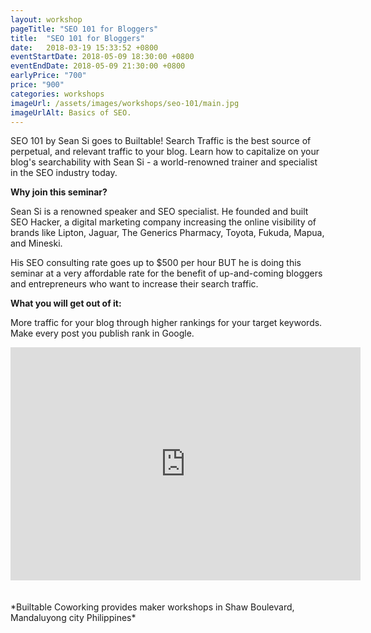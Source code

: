```yaml
---
layout: workshop
pageTitle: "SEO 101 for Bloggers"
title:  "SEO 101 for Bloggers"
date:   2018-03-19 15:33:52 +0800
eventStartDate: 2018-05-09 18:30:00 +0800
eventEndDate: 2018-05-09 21:30:00 +0800
earlyPrice: "700"
price: "900"
categories: workshops
imageUrl: /assets/images/workshops/seo-101/main.jpg
imageUrlAlt: Basics of SEO.
---
```



SEO 101 by Sean Si goes to Builtable! Search Traffic is the best source of perpetual, and relevant traffic to your blog. Learn how to capitalize on your blog's searchability with Sean Si - a world-renowned trainer and specialist in the SEO industry today.

**Why join this seminar?**

Sean Si is a renowned speaker and SEO specialist. He founded and built SEO Hacker, a digital marketing company increasing the online visibility of brands like Lipton, Jaguar, The Generics Pharmacy, Toyota, Fukuda, Mapua, and Mineski.

His SEO consulting rate goes up to $500 per hour BUT he is doing this seminar at a very affordable rate for the benefit of up-and-coming bloggers and entrepreneurs who want to increase their search traffic.

**What you will get out of it:**

More traffic for your blog through higher rankings for your target keywords.
Make every post you publish rank in Google.


<iframe src="https://www.facebook.com/plugins/video.php?href=https%3A%2F%2Fwww.facebook.com%2Fspkpho%2Fvideos%2F516982338676055%2F&show_text=0&width=560" width="560" height="373" style="border:none;overflow:hidden" scrolling="no" frameborder="0" allowTransparency="true" allowFullScreen="true"></iframe>

<br>
<br>
<br>
*Builtable Coworking provides maker workshops in Shaw Boulevard, Mandaluyong city Philippines* 